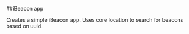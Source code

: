 ##iBeacon app

Creates a simple iBeacon app. Uses core location to search for beacons based on uuid.

